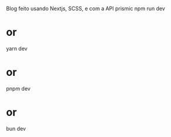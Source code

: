 Blog feito usando Nextjs, SCSS, e com a API prismic 
npm run dev
# or
yarn dev
# or
pnpm dev
# or
bun dev
